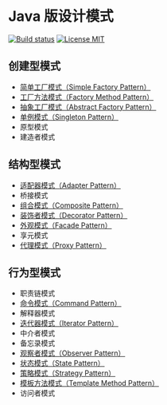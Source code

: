 # Java 版设计模式

[![Build status](https://travis-ci.org/HasonHuang/java-design-patterns.svg?branch=master)](https://travis-ci.org/HasonHuang/java-design-patterns)
[![License MIT](https://img.shields.io/github/license/HasonHuang/java-design-patterns.svg)](https://raw.githubusercontent.com/HasonHuang/java-design-patterns/master/LICENSE)


## 创建型模式

- [简单工厂模式（Simple Factory Pattern）](./simple-factory-pattern)
- [工厂方法模式（Factory Method Pattern）](./factory-method-pattern)
- [抽象工厂模式（Abstract Factory Pattern）](./abstract-factory-pattern)
- [单例模式（Singleton Pattern）](./singleton-pattern)
- 原型模式
- 建造者模式

## 结构型模式

- [适配器模式（Adapter Pattern）](./adapter-pattern)
- 桥接模式
- [组合模式（Composite Pattern）](./composite-pattern)
- [装饰者模式（Decorator Pattern）](./decorator-pattern)
- [外观模式（Facade Pattern）](./facade-pattern)
- 享元模式
- [代理模式（Proxy Pattern）](./proxy-pattern)

## 行为型模式

- 职责链模式
- [命令模式（Command Pattern）](./command-pattern)
- 解释器模式
- [迭代器模式（Iterator Pattern）](./iterator-pattern)
- 中介者模式
- 备忘录模式
- [观察者模式（Observer Pattern）](./observer-pattern)
- [状态模式（State Pattern）](./state-pattern)
- [策略模式（Strategy Pattern）](./strategy-pattern)
- [模板方法模式（Template Method Pattern）](./template-method-pattern)
- 访问者模式
